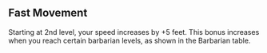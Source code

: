 ## Fast Movement
Starting at 2nd level, your speed increases by +5 feet. This bonus increases when you reach certain barbarian levels, as shown in the Barbarian table.

<!--

-<< CHANGES >>-
- added extra fast movement column, as per monk's unarmored movement.
- unarmored movement scales slowly from 5 feet to 20 feet.
- in response, removed redundant features from class progression.
- moved initial boost to 2nd level.
- 10 feet mark kicks in at level 6.

-<< TODO >>-
- add fast movement column in barbarian table
- rename fast movement to something more exciting
- rename unarmored defense to be in line with fast movement

-<< COMMENTARY >>-
- wanted to make this more inline with monk's unarmored movement.
- wanted to rename this ability to unarmored movement, but didn't.
- doing this would make it disfunctional with monk's ability.
- this reason is because two abilities with the same name cannot stack.

-->
